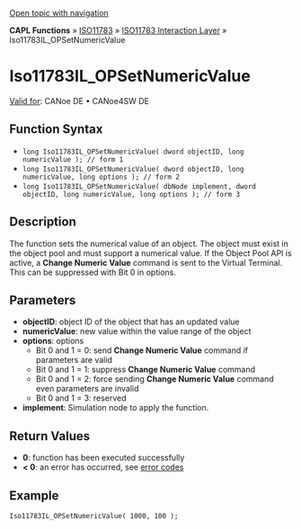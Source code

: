 [Open topic with navigation](../../../../../../CANoeDEFamily.htm#Topics/CAPLFunctions/ISO11783/ISOInteractionLayer/Functions/CAPLfunctionIso11783ILOPSetNumericValue.md)

**CAPL Functions** » [ISO11783](../../CAPLfunctionsISO11783Overview.md) » [ISO11783 Interaction Layer](../CAPLfunctionsISOILOverview.md) » Iso11783IL_OPSetNumericValue

# Iso11783IL_OPSetNumericValue

[Valid for](../../../../Shared/FeatureAvailability.md):  CANoe DE • CANoe4SW DE

## Function Syntax

- `long Iso11783IL_OPSetNumericValue( dword objectID, long numericValue ); // form 1`
- `long Iso11783IL_OPSetNumericValue( dword objectID, long numericValue, long options ); // form 2`
- `long Iso11783IL_OPSetNumericValue( dbNode implement, dword objectID, long numericValue, long options ); // form 3`

## Description

The function sets the numerical value of an object. The object must exist in the object pool and must support a numerical value. If the Object Pool API is active, a **Change Numeric Value** command is sent to the Virtual Terminal. This can be suppressed with Bit 0 in options.

## Parameters

- **objectID**: object ID of the object that has an updated value
- **numericValue**: new value within the value range of the object
- **options**: options
  - Bit 0 and 1 = 0: send **Change Numeric Value** command if parameters are valid
  - Bit 0 and 1 = 1: suppress **Change Numeric Value** command
  - Bit 0 and 1 = 2: force sending **Change Numeric Value** command even parameters are invalid
  - Bit 0 and 1 = 3: reserved
- **implement**: Simulation node to apply the function.

## Return Values

- **0**: function has been executed successfully
- **< 0**: an error has occurred, see [error codes](../../../CAPLfunctionsISOj1939ErrorCodes.md)

## Example

```plaintext
Iso11783IL_OPSetNumericValue( 1000, 100 );
```
